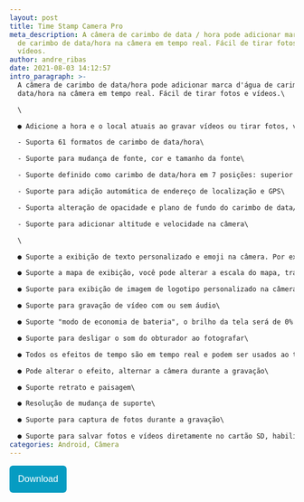 ```yaml
---
layout: post
title: Time Stamp Camera Pro
meta_description: A câmera de carimbo de data / hora pode adicionar marca d'água
  de carimbo de data/hora na câmera em tempo real. Fácil de tirar fotos e
  vídeos.
author: andre_ribas
date: 2021-08-03 14:12:57
intro_paragraph: >-
  A câmera de carimbo de data/hora pode adicionar marca d'água de carimbo de
  data/hora na câmera em tempo real. Fácil de tirar fotos e vídeos.\

  \

  ● Adicione a hora e o local atuais ao gravar vídeos ou tirar fotos, você pode alterar o formato do tempo ou selecionar o local facilmente. A **Timestamp Camera** é o único aplicativo que pode gravar vídeo com a marca d'água do tempo com precisão de milissegundos (0,001 segundo).\

  - Suporta 61 formatos de carimbo de data/hora\

  - Suporte para mudança de fonte, cor e tamanho da fonte\

  - Suporte definido como carimbo de data/hora em 7 posições: superior esquerdo, superior central, superior direito, inferior esquerdo, inferior central, inferior direito, centro\

  - Suporte para adição automática de endereço de localização e GPS\

  - Suporta alteração de opacidade e plano de fundo do carimbo de data/hora\

  - Suporte para adicionar altitude e velocidade na câmera\

  \

  ● Suporte a exibição de texto personalizado e emoji na câmera. Por exemplo, você pode inserir "Bom dia no zoológico"\

  ● Suporte a mapa de exibição, você pode alterar a escala do mapa, transparência, tamanho, posição\

  ● Suporte para exibição de imagem de logotipo personalizado na câmera\

  ● Suporte para gravação de vídeo com ou sem áudio\

  ● Suporte "modo de economia de bateria", o brilho da tela será de 0% ~ 100% do normal quando ligado. Suporte toque duas vezes para ativar o "Modo de economia de bateria"\

  ● Suporte para desligar o som do obturador ao fotografar\

  ● Todos os efeitos de tempo são em tempo real e podem ser usados ​​ao tirar fotos ou vídeos\

  ● Pode alterar o efeito, alternar a câmera durante a gravação\

  ● Suporte retrato e paisagem\

  ● Resolução de mudança de suporte\

  ● Suporte para captura de fotos durante a gravação\

  ● Suporte para salvar fotos e vídeos diretamente no cartão SD, habilite-o na configuração avançada
categories: Android, Câmera
---
```

<a href="https://seulink.net/TimestampCameraProModStore"><button style="background: #069cc2; border-radius: 6px; padding: 15px; cursor: pointer; color: #fff; border: none; font-size: 16px;">Download</button></a>